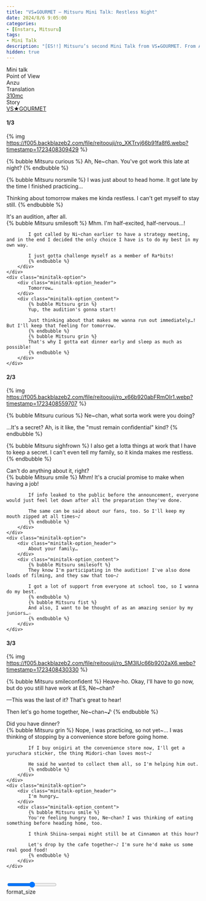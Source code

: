 ```yaml
---
title: "VS★GOURMET – Mitsuru Mini Talk: Restless Night"
date: 2024/8/6 9:05:00
categories:
- [Enstars, Mitsuru]
tags:
- Mini Talk
description: "[ES!!] Mitsuru’s second Mini Talk from VS★GOURMET. From Anzu’s POV."
hidden: true
---
```

<div class="three-wrapper" style="--storyColor:#5ac189;--storyColor-rgb:90,193,137;--storyColor-h:147.4;--storyColor-s:45.4%;--storyColor-l:55.5%;">
    <div class="info-area">
        <div class="info">
            <div class="info-item characters">
                <div class="label">
                    Mini talk
                </div>
                <div class="value">
					<a href="/categories/Enstars/Mitsuru" character="Mitsuru"></a>
                </div>
            </div>
            <div class="info-item one">
                <div class="label">
                    Point of View
                </div>
                <div class="value">
                    Anzu
                </div>
            </div>
            <div class="info-item two">
                <div class="label">
                    Translation
                </div>
                <div class="value">
                    <a href="/about">310mc</a>
                </div>
            </div>
            <div class="info-item three">
                <div class="label">
                   Story
                </div>
                <div class="value">
                    <a href="/vs_gourmet">VS★GOURMET</a>
                </div>
            </div>
        </div>
    </div>
</div>

<!-- more -->

#### <div mt="rare"></div> 1/3

{% img https://f005.backblazeb2.com/file/reitoouji/ro_XKTrvj66b91fa8f6.webp?timestamp=1723408309429 %}

{% bubble Mitsuru curious %}
Ah, Ne~chan. You've got work this late at night?
{% endbubble %}

{% bubble Mitsuru norsmile %}
I was just about to head home. It got late by the time I finished practicing…

Thinking about tomorrow makes me kinda restless. I can't get myself to stay still.
{% endbubble %}

<div class="minitalk" character="Anzu">
    <div class="minitalk-option">
        <div class="minitalk-option_header">
            It's an audition, after all.
        </div>
        <div class="minitalk-option_content">
            {% bubble Mitsuru smilesoft %}
            Mhm. I'm half-excited, half-nervous…!

            I got called by Ni~chan earlier to have a strategy meeting, and in the end I decided the only choice I have is to do my best in my own way.

            I just gotta challenge myself as a member of Ra*bits!
			{% endbubble %}
        </div>
    </div>
    <div class="minitalk-option">
        <div class="minitalk-option_header">
            Tomorrow…
        </div>
        <div class="minitalk-option_content">
            {% bubble Mitsuru grin %}
            Yup, the audition's gonna start!

            Just thinking about that makes me wanna run out immediately…! But I'll keep that feeling for tomorrow.
            {% endbubble %}
            {% bubble Mitsuru grin %}
            That's why I gotta eat dinner early and sleep as much as possible!
			{% endbubble %}
        </div>
    </div>
</div>

#### <div mt="rare"></div> 2/3

{% img https://f005.backblazeb2.com/file/reitoouji/ro_x66b920abFRmOIr1.webp?timestamp=1723408559707 %}

{% bubble Mitsuru curious %}
Ne~chan, what sorta work were you doing?

…It's a secret? Ah, is it like, the "must remain confidential" kind?
{% endbubble %}

{% bubble Mitsuru sighfrown %}
I also get a lotta things at work that I have to keep a secret. I can't even tell my family, so it kinda makes me restless.
{% endbubble %}

<div class="minitalk" character="Anzu">
    <div class="minitalk-option">
        <div class="minitalk-option_header">
            Can't do anything about it, right?
        </div>
        <div class="minitalk-option_content">
            {% bubble Mitsuru smile %}
            Mhm! It's a crucial promise to make when having a job!

            If info leaked to the public before the announcement, everyone would just feel let down after all the preparation they've done.

            The same can be said about our fans, too. So I'll keep my mouth zipped at all times~♪
			{% endbubble %}
        </div>
    </div>
    <div class="minitalk-option">
        <div class="minitalk-option_header">
            About your family…
        </div>
        <div class="minitalk-option_content">
            {% bubble Mitsuru smilesoft %}
            They know I'm participating in the audition! I've also done loads of filming, and they saw that too~♪

            I got a lot of support from everyone at school too, so I wanna do my best.
            {% endbubble %}
            {% bubble Mitsuru fist %}
            And also, I want to be thought of as an amazing senior by my juniors…☆
			{% endbubble %}
        </div>
    </div>
</div>

#### <div mt="rare"></div> 3/3

{% img https://f005.backblazeb2.com/file/reitoouji/ro_SM3lUc66b9202aX6.webp?timestamp=1723408430330 %}

{% bubble Mitsuru smileconfident %}
Heave-ho. Okay, I'll have to go now, but do you still have work at ES, Ne~chan?

—This was the last of it? That's great to hear!

Then let's go home together, Ne\~chan\~♪
{% endbubble %}

<div class="minitalk" character="Anzu">
    <div class="minitalk-option">
        <div class="minitalk-option_header">
          Did you have dinner?
        </div>
        <div class="minitalk-option_content">
            {% bubble Mitsuru grin %}
            Nope, I was practicing, so not yet~… I was thinking of stopping by a convenience store before going home.

            If I buy onigiri at the convenience store now, I'll get a yuruchara sticker, the thing Midori-chan loves most~♪

            He said he wanted to collect them all, so I'm helping him out.
			{% endbubble %}
        </div>
    </div>
    <div class="minitalk-option">
        <div class="minitalk-option_header">
            I'm hungry…
        </div>
        <div class="minitalk-option_content">
            {% bubble Mitsuru smile %}
            You're feeling hungry too, Ne~chan? I was thinking of eating something before heading home, too.

            I think Shiina-senpai might still be at Cinnamon at this hour?

            Let's drop by the cafe together~♪ I'm sure he'd make us some real good food!
			{% endbubble %}
        </div>
    </div>
</div>
<br>
<div class="navigation2">
    <div class="toolbar-wrapper">
        <div class="slider-container">
            <input type="range" min="1" max="5" value="3" class="slider">
        </div>
        <div class="toolbar">
            <a target="_blank" href="/translations" class="home-button" title="Translations Masterlist"><i class="fa fa-home"></i></a>
            <a href="/vs_gourmet/minitalk/mitsuru_1" title="Mitsuru Mini Talk: Reminded Of Its Taste"><i class="fa fa-arrow-left"></i></a>
            <div class="toolbar__section">
                <a id="sliderDrop">
                    <span class="material-icons-round" title="Text Size">format_size</span>
                </a>
            </div>
            <a target="_blank" href="/vs_gourmet#Mini-Talks" title="Index"><i class="fa fa-star"></i></a>
            <a href="#top" class="top-arrow" title="Back to Top"><i class="fa fa-arrow-up"></i></a>
        </div>
    </div>
</div>